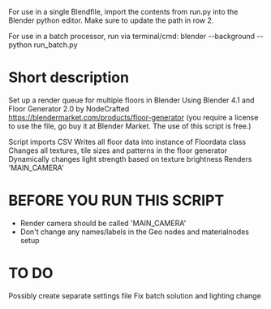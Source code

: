For use in a single Blendfile, import the contents from run.py into the Blender python editor. Make sure to update the path in row 2.

For use in a batch processor, run via terminal/cmd: blender --background --python run_batch.py

# Short description
Set up a render queue for multiple floors in Blender
Using Blender 4.1 and Floor Generator 2.0 by NodeCrafted https://blendermarket.com/products/floor-generator (you require a license to use the file, go buy it at Blender Market. The use of this script is free.)

Script imports CSV
Writes all floor data into instance of Floordata class
Changes all textures, tile sizes and patterns in the floor generator
Dynamically changes light strength based on texture brightness
Renders 'MAIN_CAMERA'

# BEFORE YOU RUN THIS SCRIPT
- Render camera should be called 'MAIN_CAMERA'
- Don't change any names/labels in the Geo nodes and materialnodes setup

# TO DO
Possibly create separate settings file
Fix batch solution and lighting change